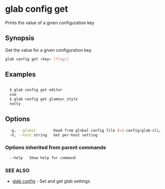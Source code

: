 # glab config get

Prints the value of a given configuration key

## Synopsis

Get the value for a given configuration key.

```bash
glab config get <key> [flags]
```

## Examples

```bash

  $ glab config get editor
  vim
  $ glab config get glamour_style
  notty

```

## Options

```bash
  -g, --global        Read from global config file (~/.config/glab-cli/config.yml). [Default: looks through Environment variables → Local → Global]
  -h, --host string   Get per-host setting
```

### Options inherited from parent commands

```bash
  --help   Show help for command
```

### SEE ALSO

* [glab config](./)  - Set and get glab settings
